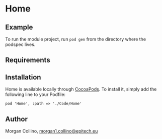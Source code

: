 # Home

## Example

To run the module project,  run `pod gen` from the directory where the podspec lives.

## Requirements

## Installation

Home is available locally through [CocoaPods](https://cocoapods.org). To install
it, simply add the following line to your Podfile:

```
pod 'Home', :path => './Code/Home'
```

## Author

Morgan Collino, morgan1.collino@epitech.eu

